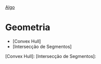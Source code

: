 [Algo]

# Geometria

- [Convex Hull]
- [Intersecção de Segmentos]

[Algo]: https://github.com/alexistoigo/lab#algo
[Convex Hull]:
[Intersecção de Segmentos]: